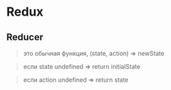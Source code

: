 # Redux

## Reducer

> это обычная функция, (state, action) => newState

> если state undefined => return initialState

> если action undefined => return state

